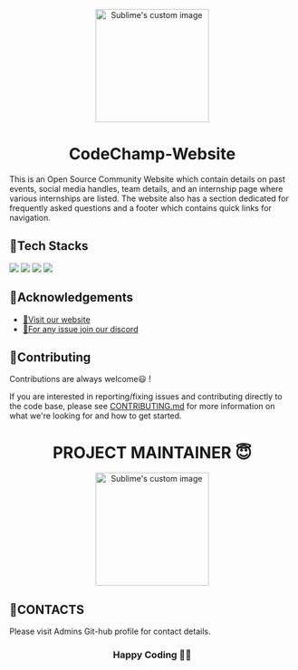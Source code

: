 <p align="center">
  <img src="./images/logo.png" alt="Sublime's custom image" width="200px"/>
</p>

<h1 align="center"> CodeChamp-Website </h1>

This is an Open Source Community Website which contain details on past events, social media handles, team details, and an internship page where various internships are listed. The website also has a section dedicated for frequently asked questions and a footer which contains quick links for navigation.

## 📍Tech Stacks
<div align="start">
   <img src="https://img.shields.io/badge/HTML5-E34F26?style=for-the-badge&logo=html5&logoColor=white" />
   <img src="https://img.shields.io/badge/CSS3-1572B6?style=for-the-badge&logo=css3&logoColor=white" />
   <img src="https://img.shields.io/badge/Bootstrap-563D7C?style=for-the-badge&logo=bootstrap&logoColor=white" />
   <img src="https://img.shields.io/badge/JavaScript-323330?style=for-the-badge&logo=javascript&logoColor=F7DF1E" />
</div>
	
## 📍Acknowledgements

- [📌Visit our website](https://codechamp.tech/)
- [📌For any issue join our discord](https://discord.com/invite/Pp5xg74nKH)

## 📍Contributing

Contributions are always welcome😃 !

If you are interested in reporting/fixing issues and contributing directly to the code base, please see [CONTRIBUTING.md](./CONTRIBUTING.md) for more information on what we're looking for and how to get started.



<h1 align="center"> PROJECT MAINTAINER 😇</h1>
<p align="center">
  <img src="./images/ashish bw.jpeg" alt="Sublime's custom image" width="200px"/>
</p>

## 📍CONTACTS

Please visit Admins Git-hub profile for contact details.


<h3 align=center>Happy Coding 👨‍💻 </h3>

